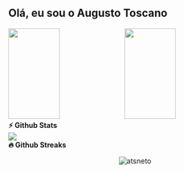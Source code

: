 ## Olá, eu sou o Augusto Toscano
<div>
<img height="180em" width="45%" src="https://github-readme-stats.vercel.app/api?username=atsneto&theme=blue-green"/>
 <img height="180em" width="45%" src="https://github-readme-stats.vercel.app/api/top-langs/?username=atsneto&theme=blue-green"/>
</div>
<summary><b>⚡ Github Stats</b></summary>

  <div>
  <img src="https://skillicons.dev/icons?i=git,idea,java,postgres,angular" />
</div>

    
  <summary><b>🔥 Github Streaks</b></summary>
<p align="center"><img src="https://github-readme-streak-stats.herokuapp.com/?user=atsneto&theme=black-ice&hide_border=true&stroke=0000&background=0D1117&ring=e05397&fire=e05397&currStreakLabel=e05397" alt="atsneto" /></p>

